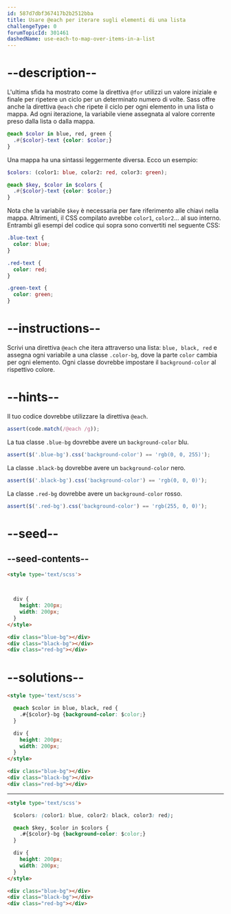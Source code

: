 ```yaml
---
id: 587d7dbf367417b2b2512bba
title: Usare @each per iterare sugli elementi di una lista
challengeType: 0
forumTopicId: 301461
dashedName: use-each-to-map-over-items-in-a-list
---
```


# --description--

L'ultima sfida ha mostrato come la direttiva `@for` utilizzi un valore iniziale e finale per ripetere un ciclo per un determinato numero di volte. Sass offre anche la direttiva `@each` che ripete il ciclo per ogni elemento in una lista o mappa. Ad ogni iterazione, la variabile viene assegnata al valore corrente preso dalla lista o dalla mappa.

```scss
@each $color in blue, red, green {
  .#{$color}-text {color: $color;}
}
```

Una mappa ha una sintassi leggermente diversa. Ecco un esempio:

```scss
$colors: (color1: blue, color2: red, color3: green);

@each $key, $color in $colors {
  .#{$color}-text {color: $color;}
}
```

Nota che la variabile `$key` è necessaria per fare riferimento alle chiavi nella mappa. Altrimenti, il CSS compilato avrebbe `color1`, `color2`... al suo interno. Entrambi gli esempi del codice qui sopra sono convertiti nel seguente CSS:

```scss
.blue-text {
  color: blue;
}

.red-text {
  color: red;
}

.green-text {
  color: green;
}
```

# --instructions--

Scrivi una direttiva `@each` che itera attraverso una lista: `blue, black, red` e assegna ogni variabile a una classe `.color-bg`, dove la parte `color` cambia per ogni elemento. Ogni classe dovrebbe impostare il `background-color` al rispettivo colore.

# --hints--

Il tuo codice dovrebbe utilizzare la direttiva `@each`.

```js
assert(code.match(/@each /g));
```

La tua classe `.blue-bg` dovrebbe avere un `background-color` blu.

```js
assert($('.blue-bg').css('background-color') == 'rgb(0, 0, 255)');
```

La classe `.black-bg` dovrebbe avere un `background-color` nero.

```js
assert($('.black-bg').css('background-color') == 'rgb(0, 0, 0)');
```

La classe `.red-bg` dovrebbe avere un `background-color` rosso.

```js
assert($('.red-bg').css('background-color') == 'rgb(255, 0, 0)');
```

# --seed--

## --seed-contents--

```html
<style type='text/scss'>



  div {
    height: 200px;
    width: 200px;
  }
</style>

<div class="blue-bg"></div>
<div class="black-bg"></div>
<div class="red-bg"></div>
```

# --solutions--

```html
<style type='text/scss'>

  @each $color in blue, black, red {
    .#{$color}-bg {background-color: $color;}
  }

  div {
    height: 200px;
    width: 200px;
  }
</style>

<div class="blue-bg"></div>
<div class="black-bg"></div>
<div class="red-bg"></div>
```

---

```html
<style type='text/scss'>

  $colors: (color1: blue, color2: black, color3: red);

  @each $key, $color in $colors {
    .#{$color}-bg {background-color: $color;}
  }

  div {
    height: 200px;
    width: 200px;
  }
</style>

<div class="blue-bg"></div>
<div class="black-bg"></div>
<div class="red-bg"></div>
```
